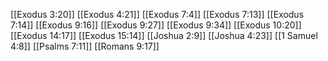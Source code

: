 [[Exodus 3:20]]
[[Exodus 4:21]]
[[Exodus 7:4]]
[[Exodus 7:13]]
[[Exodus 7:14]]
[[Exodus 9:16]]
[[Exodus 9:27]]
[[Exodus 9:34]]
[[Exodus 10:20]]
[[Exodus 14:17]]
[[Exodus 15:14]]
[[Joshua 2:9]]
[[Joshua 4:23]]
[[1 Samuel 4:8]]
[[Psalms 7:11]]
[[Romans 9:17]]
